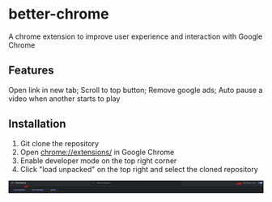 # better-chrome

A chrome extension to improve user experience and interaction with Google Chrome

## Features

Open link in new tab; Scroll to top button; Remove google ads; Auto pause a video when another starts to play

## Installation

1. Git clone the repository
2. Open [chrome://extensions/](chrome://extensions/) in Google Chrome
3. Enable developer mode on the top right corner
4. Click "load unpacked" on the top right and select the cloned repository

![installation](images/readme1.png)


